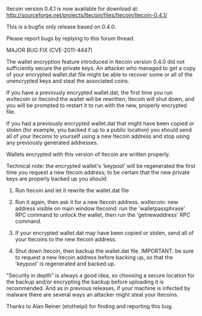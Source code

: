 Itecoin version 0.4.1 is now available for download at:
http://sourceforge.net/projects/Itecoin/files/Itecoin/Itecoin-0.4.1/

This is a bugfix only release based on 0.4.0.

Please report bugs by replying to this forum thread.

MAJOR BUG FIX  (CVE-2011-4447)

The wallet encryption feature introduced in Itecoin version 0.4.0 did not sufficiently secure the private keys. An attacker who
managed to get a copy of your encrypted wallet.dat file might be able to recover some or all of the unencrypted keys and steal the
associated coins.

If you have a previously encrypted wallet.dat, the first time you run wxItecoin or Itecoind the wallet will be rewritten, Itecoin will
shut down, and you will be prompted to restart it to run with the new, properly encrypted file.

If you had a previously encrypted wallet.dat that might have been copied or stolen (for example, you backed it up to a public
location) you should send all of your Itecoins to yourself using a new Itecoin address and stop using any previously generated addresses.

Wallets encrypted with this version of Itecoin are written properly.

Technical note: the encrypted wallet's 'keypool' will be regenerated the first time you request a new Itecoin address; to be certain that the
new private keys are properly backed up you should:

1. Run Itecoin and let it rewrite the wallet.dat file

2. Run it again, then ask it for a new Itecoin address.
wxItecoin: new address visible on main window
Itecoind: run the 'walletpassphrase' RPC command to unlock the wallet,  then run the 'getnewaddress' RPC command.

3. If your encrypted wallet.dat may have been copied or stolen, send all of your Itecoins to the new Itecoin address.

4. Shut down Itecoin, then backup the wallet.dat file.
IMPORTANT: be sure to request a new Itecoin address before backing up, so that the 'keypool' is regenerated and backed up.

"Security in depth" is always a good idea, so choosing a secure location for the backup and/or encrypting the backup before uploading it is recommended. And as in previous releases, if your machine is infected by malware there are several ways an attacker might steal your Itecoins.

Thanks to Alan Reiner (etotheipi) for finding and reporting this bug.
